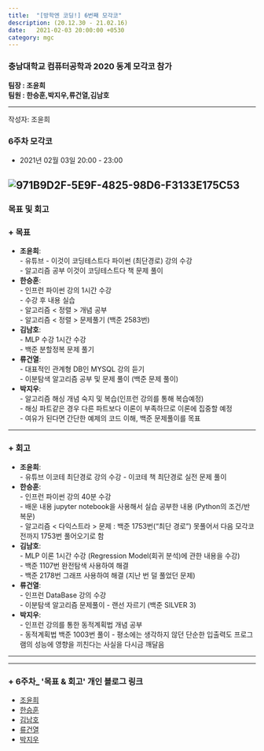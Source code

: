 ```yaml
---
title:  "[방학엔 코딩!] 6번째 모각코"
description: (20.12.30 - 21.02.16)
date:   2021-02-03 20:00:00 +0530
category: mgc
---
```

### 충남대학교 컴퓨터공학과 2020 동계 모각코 참가
**팀장 : 조윤희**  
**팀원 : 한승훈,박지우,류건열,김남호**  

---


작성자: 조윤희
### 6주차 모각코
+ 2021년 02월 03일 20:00 - 23:00  


![971B9D2F-5E9F-4825-98D6-F3133E175C53](https://user-images.githubusercontent.com/26339800/106762091-d6c0cb80-6678-11eb-9a4a-ff21e4bd311a.png)  
---  

### 목표 및 회고  
### + 목표  
  - **조윤희**:   
        - 유튜브 - 이것이 코딩테스트다 파이썬 (최단경로) 강의 수강  
        - 알고리즘 공부 이것이 코딩테스트다 책 문제 풀이  
  - **한승훈**:   
        - 인프런 파이썬 강의 1시간 수강  
        - 수강 후 내용 실습  
        - 알고리즘 < 정렬 > 개념 공부  
        - 알고리즘 < 정렬 > 문제풀기 (백준 2583번)  
  - **김남호**:   
        - MLP 수강 1시간 수강  
        - 백준 분할정복 문제 풀기    
  - **류건열**:     
        - 대표적인 관계형 DB인 MYSQL 강의 듣기  
        - 이분탐색 알고리즘 공부 및 문제 풀이 (백준 문제 풀이)  
  - **박지우**:   
        - 알고리즘 해싱 개념 숙지 및 복습(인프런 강의를 통해 복습예정)  
        - 해싱 파트같은 경우 다른 파트보다 이론이 부족하므로 이론에 집중할 예정  
        - 여유가 된다면 간단한 예제의 코드 이해, 백준 문제풀이를 목표  

---  


### + 회고  
  - **조윤희**:   
        - 유튜브 이코테 최단경로 강의 수강 
        -  이코테 책 최단경로 실전 문제 풀이
  - **한승훈**:   
        - 인프런 파이썬 강의 40분 수강  
        - 배운 내용 jupyter notebook을 사용해서 실습 공부한 내용 (Python의 조건/반복문)  
        - 알고리즘 < 다익스트라 > 문제 : 백준 1753번(“최단 경로”) 못풀어서 다음 모각코 전까지 1753번 풀어오기로 함  
  - **김남호**:     
        - MLP 이론 1시간 수강 (Regression Model(회귀 분석)에 관한 내용을 수강)  
        - 백준 1107번 완전탐색 사용하여 해결  
        - 백준 2178번 그래프 사용하여 해결 (지난 번 덜 풀었던 문제)  
  - **류건열**:   
        - 인프런 DataBase 강의 수강    
        - 이분탐색 알고리즘 문제풀이 - 랜선 자르기 (백준 SILVER 3)
  - **박지우**:   
        - 인프런 강의를 통한 동적계획법 개념 공부  
        - 동적계획법 백준 1003번 풀이 - 평소에는 생각하지 않던 단순한 입출력도 프로그램의 성능에 영향을 끼친다는 사실을 다시금 깨달음  

---        
---  

### + 6주차_ '목표 & 회고' 개인 블로그 링크
  - [조윤희](https://uni2237.github.io/mgc/mgc06/)  
  - [한승훈](https://gooriiie.github.io/2020-%EB%8F%99%EA%B3%84-%EB%AA%A8%EA%B0%81%EC%BD%94-6%EC%A3%BC%EC%B0%A8-%EB%AA%A9%ED%91%9C%EC%99%80-%ED%9A%8C%EA%B3%A0/)  
  - [김남호](https://gitnamu.github.io/mogakco/2021/02/03/week6.html)  
  - [류건열](https://rjsduf0503.github.io/week06)
  - [박지우](https://jwpark6.github.io/WinterWeek6/)  
